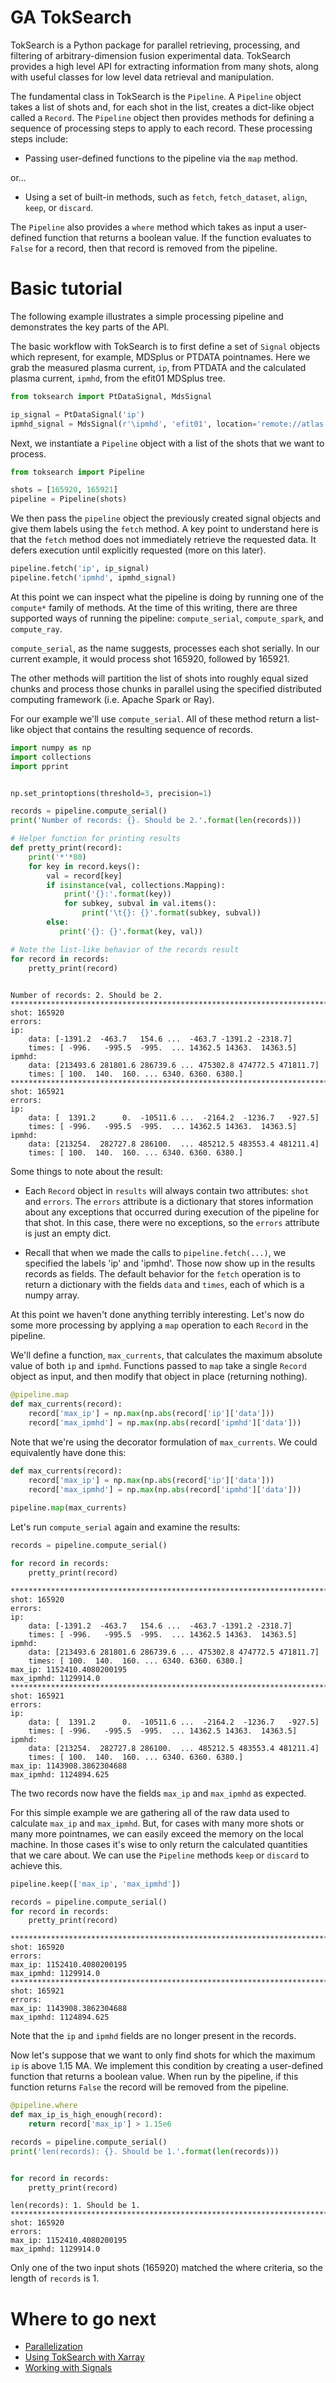 
# GA TokSearch

TokSearch is a Python package for parallel retrieving, processing, and filtering of arbitrary-dimension fusion experimental data. TokSearch provides a high level API for extracting information from many shots, along with useful classes for low level data retrieval and manipulation.

The fundamental class in TokSearch is the ```Pipeline```. A ```Pipeline``` object takes a list of shots and, for each shot in the list, creates a dict-like object called a ```Record```. The ```Pipeline``` object then provides methods for defining a sequence of processing steps to apply to each record. These processing steps include:

- Passing user-defined functions to the pipeline via the ```map``` method.

or...

- Using a set of built-in methods, such as ```fetch```, ```fetch_dataset```, ```align```, ```keep```, or ```discard```.

The ```Pipeline``` also provides a ```where``` method which takes as input a user-defined function that returns a boolean value. If the function evaluates to ```False``` for a record, then that record is removed from the pipeline. 




# Basic tutorial

The following example illustrates a simple processing pipeline and demonstrates the key parts of the API. 

The basic workflow with TokSearch is to first define a set of ```Signal``` objects which represent, for example, MDSplus or PTDATA pointnames. Here we grab the measured plasma current, ```ip```, from PTDATA and the calculated plasma current, ```ipmhd```, from the efit01 MDSplus tree.


```python
from toksearch import PtDataSignal, MdsSignal

ip_signal = PtDataSignal('ip')
ipmhd_signal = MdsSignal(r'\ipmhd', 'efit01', location='remote://atlas.gat.com')
```

Next, we instantiate a ```Pipeline``` object with a list of the shots that we want to process.


```python
from toksearch import Pipeline

shots = [165920, 165921]
pipeline = Pipeline(shots)
```

We then pass the ```pipeline``` object the previously created signal objects and give them labels using the ```fetch``` method. A key point to understand here is that the ```fetch``` method does not immediately retrieve the requested data. It defers execution until explicitly requested (more on this later).


```python
pipeline.fetch('ip', ip_signal)
pipeline.fetch('ipmhd', ipmhd_signal)
```

At this point we can inspect what the pipeline is doing by running one of the ```compute*``` family of methods. At the time of this writing, there are three supported ways of running the pipeline: ```compute_serial```, ```compute_spark```, and ```compute_ray```.

```compute_serial```, as the name suggests, processes each shot serially. In our current example, it would process shot 165920, followed by 165921.

The other methods will partition the list of shots into roughly equal sized chunks and process those chunks in parallel using the specified distributed computing framework (i.e. Apache Spark or Ray).

For our example we'll use ```compute_serial```. All of these method return a list-like object that contains the resulting sequence of records.


```python
import numpy as np
import collections
import pprint


np.set_printoptions(threshold=3, precision=1)

records = pipeline.compute_serial()
print('Number of records: {}. Should be 2.'.format(len(records)))

# Helper function for printing results
def pretty_print(record):
    print('*'*80)
    for key in record.keys():
        val = record[key]
        if isinstance(val, collections.Mapping):
            print('{}:'.format(key))
            for subkey, subval in val.items():
                print('\t{}: {}'.format(subkey, subval))
        else:
           print('{}: {}'.format(key, val))

# Note the list-like behavior of the records result
for record in records:
    pretty_print(record)
 
```

    Number of records: 2. Should be 2.
    ********************************************************************************
    shot: 165920
    errors:
    ip:
    	data: [-1391.2  -463.7   154.6 ...  -463.7 -1391.2 -2318.7]
    	times: [ -996.   -995.5  -995.  ... 14362.5 14363.  14363.5]
    ipmhd:
    	data: [213493.6 281801.6 286739.6 ... 475302.8 474772.5 471811.7]
    	times: [ 100.  140.  160. ... 6340. 6360. 6380.]
    ********************************************************************************
    shot: 165921
    errors:
    ip:
    	data: [  1391.2      0.  -10511.6 ...  -2164.2  -1236.7   -927.5]
    	times: [ -996.   -995.5  -995.  ... 14362.5 14363.  14363.5]
    ipmhd:
    	data: [213254.  282727.8 286100.  ... 485212.5 483553.4 481211.4]
    	times: [ 100.  140.  160. ... 6340. 6360. 6380.]


Some things to note about the result:

- Each ```Record``` object in ```results``` will always contain two attributes: ```shot``` and ```errors```. The ```errors``` attribute is a dictionary that stores information about any exceptions that occurred during execution of the pipeline for that shot. In this case, there were no exceptions, so the ```errors``` attribute is just an empty dict.

- Recall that when we made the calls to ```pipeline.fetch(...)```, we specified the labels 'ip' and 'ipmhd'. Those now show up in the results records as fields. The default behavior for the ```fetch``` operation is to return a dictionary with the fields ```data``` and ```times```, each of which is a numpy array.

At this point we haven't done anything terribly interesting. Let's now do some more processing by applying a ```map``` operation to each ```Record``` in the pipeline.

We'll define a function, ```max_currents```, that calculates the maximum absolute value of both ```ip``` and ```ipmhd```. Functions passed to ```map``` take a single ```Record``` object as input, and then modify that object in place (returning nothing).


```python
@pipeline.map
def max_currents(record):
    record['max_ip'] = np.max(np.abs(record['ip']['data']))
    record['max_ipmhd'] = np.max(np.abs(record['ipmhd']['data']))
```

Note that we're using the decorator formulation of ```max_currents```. We could equivalently have done this:

```python
def max_currents(record):
    record['max_ip'] = np.max(np.abs(record['ip']['data']))
    record['max_ipmhd'] = np.max(np.abs(record['ipmhd']['data']))
    
pipeline.map(max_currents)
```

Let's run ```compute_serial``` again and examine the results:


```python
records = pipeline.compute_serial()

for record in records:
    pretty_print(record)
```

    ********************************************************************************
    shot: 165920
    errors:
    ip:
    	data: [-1391.2  -463.7   154.6 ...  -463.7 -1391.2 -2318.7]
    	times: [ -996.   -995.5  -995.  ... 14362.5 14363.  14363.5]
    ipmhd:
    	data: [213493.6 281801.6 286739.6 ... 475302.8 474772.5 471811.7]
    	times: [ 100.  140.  160. ... 6340. 6360. 6380.]
    max_ip: 1152410.4080200195
    max_ipmhd: 1129914.0
    ********************************************************************************
    shot: 165921
    errors:
    ip:
    	data: [  1391.2      0.  -10511.6 ...  -2164.2  -1236.7   -927.5]
    	times: [ -996.   -995.5  -995.  ... 14362.5 14363.  14363.5]
    ipmhd:
    	data: [213254.  282727.8 286100.  ... 485212.5 483553.4 481211.4]
    	times: [ 100.  140.  160. ... 6340. 6360. 6380.]
    max_ip: 1143908.3862304688
    max_ipmhd: 1124894.625


The two records now have the fields ```max_ip``` and ```max_ipmhd``` as expected.

For this simple example we are gathering all of the raw data used to calculate ```max_ip``` and ```max_ipmhd```. But, for cases with many more shots or many more pointnames, we can easily exceed the memory on the local machine. In those cases it's wise to only return the calculated quantities that we care about. We can use the ```Pipeline``` methods ```keep``` or ```discard``` to achieve this.


```python
pipeline.keep(['max_ip', 'max_ipmhd'])

records = pipeline.compute_serial()
for record in records:
    pretty_print(record)
```

    ********************************************************************************
    shot: 165920
    errors:
    max_ip: 1152410.4080200195
    max_ipmhd: 1129914.0
    ********************************************************************************
    shot: 165921
    errors:
    max_ip: 1143908.3862304688
    max_ipmhd: 1124894.625


Note that the ```ip``` and ```ipmhd``` fields are no longer present in the records.

Now let's suppose that we want to only find shots for which the maximum ```ip``` is above 1.15 MA. We implement this condition by creating a user-defined function that returns a boolean value. When run by the pipeline, if this function returns ```False``` the record will be removed from the pipeline.


```python
@pipeline.where
def max_ip_is_high_enough(record):
    return record['max_ip'] > 1.15e6

records = pipeline.compute_serial()
print('len(records): {}. Should be 1.'.format(len(records)))


for record in records:
    pretty_print(record)
```

    len(records): 1. Should be 1.
    ********************************************************************************
    shot: 165920
    errors:
    max_ip: 1152410.4080200195
    max_ipmhd: 1129914.0


Only one of the two input shots (165920) matched the where criteria, so the length of ```records``` is 1.

# Where to go next

- [Parallelization](Parallelization.ipynb)
- [Using TokSearch with Xarray](Using%20with%20Xarray.ipynb)
- [Working with Signals](Working%20with%20Signals.ipynb)

